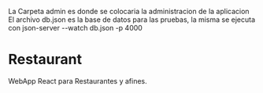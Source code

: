 La Carpeta admin es donde se colocaria la administracion de la aplicacion
El archivo db.json es la base de datos para las pruebas, la misma se ejecuta con json-server --watch db.json -p 4000


# Restaurant
WebApp React para Restaurantes y afines.
